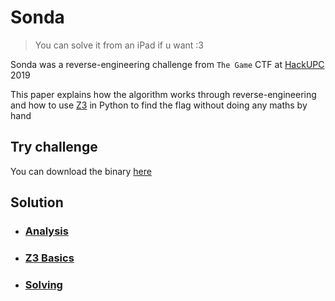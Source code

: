 # Sonda
> You can solve it from an iPad if u want :3

Sonda was a reverse-engineering challenge from `The Game` CTF at [HackUPC](https://hackupc.com/) 2019

This paper explains how the algorithm works through reverse-engineering and how to use [Z3](https://github.com/Z3Prover/z3) in Python to find the flag without doing any maths by hand

## Try challenge
You can download the binary [here](sonda)

## Solution
- ### [Analysis](SOLUTION_1.md)
- ### [Z3 Basics](SOLUTION_2.md)
- ### [Solving](SOLUTION_3.md)
